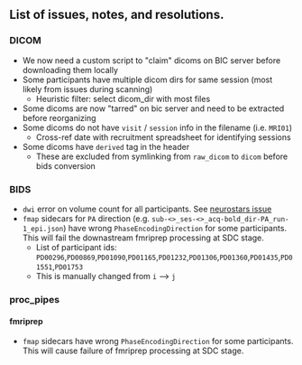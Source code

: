 ## List of issues, notes, and resolutions. 

### DICOM
- We now need a custom script to "claim" dicoms on BIC server before downloading them locally
- Some participants have multiple dicom dirs for same session (most likely from issues during scanning)
  - Heuristic filter: select dicom_dir with most files 
- Some dicoms are now "tarred" on bic server and need to be extracted before reorganizing
- Some dicoms do not have `visit` / `session` info in the filename (i.e. `MRI01`)
  - Cross-ref date with recruitment spreadsheet for identifying sessions
- Some dicoms have `derived` tag in the header 
  - These are excluded from symlinking from `raw_dicom` to `dicom` before bids conversion

### BIDS
- `dwi` error on volume count for all participants. See [neurostars issue](https://neurostars.org/t/bids-validator-volume-count-mismatch-error-for-dwi-run-with-1-direction/22508) 
- `fmap` sidecars for `PA` direction (e.g. `sub-<>_ses-<>_acq-bold_dir-PA_run-1_epi.json`) have wrong `PhaseEncodingDirection` for some participants. This will fail the downastream fmriprep processing at SDC stage. 
  - List of participant ids: `PD00296`,`PD00869`,`PD01090`,`PD01165`,`PD01232`,`PD01306`,`PD01360`,`PD01435`,`PD01551`,`PD01753`
  - This is manually changed from `i` --> `j` 

### proc_pipes
#### fmriprep
- `fmap` sidecars have wrong `PhaseEncodingDirection` for some participants. This will cause failure of fmriprep processing at SDC stage. 